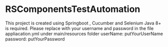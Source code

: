 # RSComponentsTestAutomation
This project is created using Springboot , Cucumber and Selenium
Java 8+ is required.
Please replace with your username and password in the file appliacation.yml
under main/resources folder
userName: putYourUserName
password: putYourPassword
